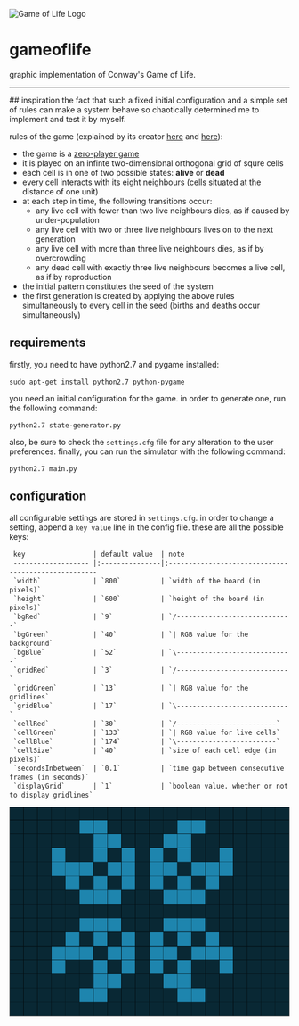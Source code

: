 ![Game of Life Logo](http://i.imgur.com/FOG2tBV.png)
# gameoflife
graphic implementation of Conway's Game of Life.

<hr>
## inspiration
the fact that such a fixed initial configuration and a simple set of rules can make a system behave so chaotically determined me to implement and test it by myself.

rules of the game (explained by its creator [here](https://www.youtube.com/watch?v=R9Plq-D1gEk) and [here](https://www.youtube.com/watch?v=E8kUJL04ELA)):
* the game is a [zero-player game](http://en.wikipedia.org/wiki/Zero-player_game)
* it is played on an infinte two-dimensional orthogonal grid of squre cells
* each cell is in one of two possible states: **alive** or **dead**
* every cell interacts with its eight neighbours (cells situated at the distance of one unit)
* at each step in time, the following transitions occur:
    * any live cell with fewer than two live neighbours dies, as if caused by under-population
    * any live cell with two or three live neighbours lives on to the next generation
    * any live cell with more than three live neighbours dies, as if by overcrowding
    * any dead cell with exactly three live neighbours becomes a live cell, as if by reproduction
* the initial pattern constitutes the seed of the system
* the first generation is created by applying the above rules simultaneously to every cell in the seed (births and deaths occur simultaneously)

## requirements

firstly, you need to have python2.7 and pygame installed:
```console
sudo apt-get install python2.7 python-pygame
```

you need an initial configuration for the game. in order to generate one, run the following command:
```console
python2.7 state-generator.py
```

also, be sure to check the `settings.cfg` file for any alteration to the user preferences.
finally, you can run the simulator with the following command:
```console
python2.7 main.py
```

## configuration

all configurable settings are stored in `settings.cfg`.
in order to change a setting, append a `key value` line in the config file.
these are all the possible keys:


     key                 | default value  | note
     ------------------- |:---------------|:----------------------------------------------------
     `width`             | `800`          | `width of the board (in pixels)`
     `height`            | `600`          | `height of the board (in pixels)`
     `bgRed`             | `9`            | `/-----------------------------`
     `bgGreen`           | `40`           | `| RGB value for the background`
     `bgBlue`            | `52`           | `\-----------------------------`
     `gridRed`           | `3`            | `/----------------------------`
     `gridGreen`         | `13`           | `| RGB value for the gridlines`
     `gridBlue`          | `17`           | `\----------------------------`
     `cellRed`           | `30`           | `/-------------------------`
     `cellGreen`         | `133`          | `| RGB value for live cells`
     `cellBlue`          | `174`          | `\-------------------------`
     `cellSize`          | `40`           | `size of each cell edge (in pixels)`
     `secondsInbetween`  | `0.1`          | `time gap between consecutive frames (in seconds)`
     `displayGrid`       | `1`            | `boolean value. whether or not to display gridlines`


![Pulsar](https://raw.githubusercontent.com/harababurel/gameoflife/master/screens/pulsar2.png)
